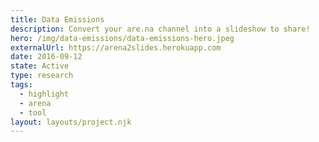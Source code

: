 ```yaml
---
title: Data Emissions
description: Convert your are.na channel into a slideshow to share!
hero: /img/data-emissions/data-emissions-hero.jpeg
externalUrl: https://arena2slides.herokuapp.com
date: 2016-09-12
state: Active
type: research
tags:
  - highlight
  - arena
  - tool
layout: layouts/project.njk
---
```



